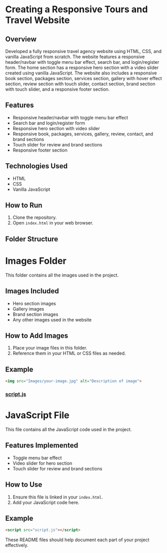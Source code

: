 # Creating a Responsive Tours and Travel Website

## Overview
Developed a fully responsive travel agency website using HTML, CSS, and vanilla JavaScript from scratch. The website features a responsive header/navbar with toggle menu bar effect, search bar, and login/register form. The home section has a responsive hero section with a video slider created using vanilla JavaScript. The website also includes a responsive book section, packages section, services section, gallery with hover effect section, review section with touch slider, contact section, brand section with touch slider, and a responsive footer section.

## Features
- Responsive header/navbar with toggle menu bar effect
- Search bar and login/register form
- Responsive hero section with video slider
- Responsive book, packages, services, gallery, review, contact, and brand sections
- Touch slider for review and brand sections
- Responsive footer section

## Technologies Used
- HTML
- CSS
- Vanilla JavaScript

## How to Run
1. Clone the repository.
2. Open `index.html` in your web browser.

## Folder Structure
# Images Folder

This folder contains all the images used in the project.

## Images Included
- Hero section images
- Gallery images
- Brand section images
- Any other images used in the website

## How to Add Images
1. Place your image files in this folder.
2. Reference them in your HTML or CSS files as needed.

## Example
```html
<img src="Images/your-image.jpg" alt="Description of image">
```

### [script.js](http://_vscodecontentref_/#%7B%22uri%22%3A%7B%22%24mid%22%3A1%2C%22fsPath%22%3A%22c%3A%5C%5CUsers%5C%5Ctanma%5C%5COneDrive%5C%5CDesktop%5C%5CTRAVEL-O-MATRIX%5C%5Cscript.js%22%2C%22_sep%22%3A1%2C%22path%22%3A%22%2FC%3A%2FUsers%2Ftanma%2FOneDrive%2FDesktop%2FTRAVEL-O-MATRIX%2Fscript.js%22%2C%22scheme%22%3A%22file%22%7D%7D)
# JavaScript File

This file contains all the JavaScript code used in the project.

## Features Implemented
- Toggle menu bar effect
- Video slider for hero section
- Touch slider for review and brand sections

## How to Use
1. Ensure this file is linked in your `index.html`.
2. Add your JavaScript code here.

## Example
```html
<script src="script.js"></script>
```

These README files should help document each part of your project effectively.